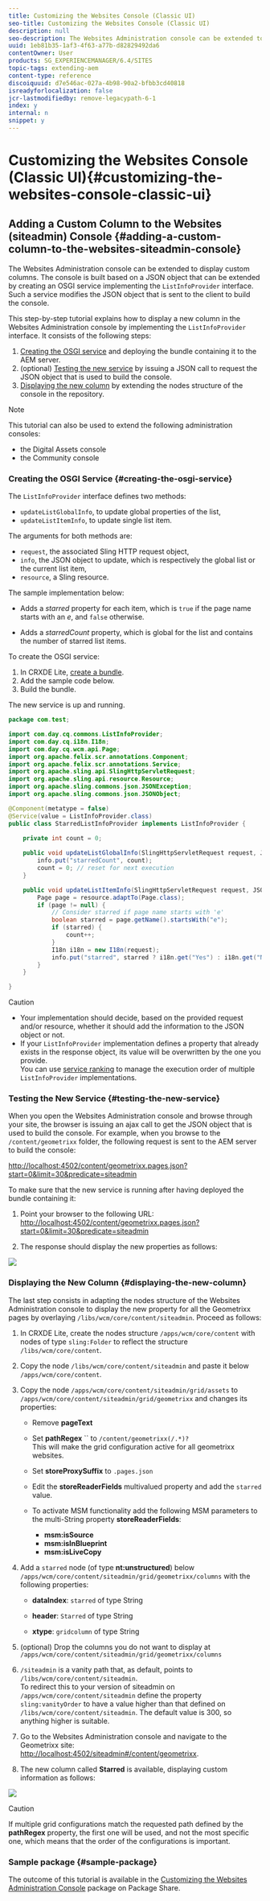 ```yaml
---
title: Customizing the Websites Console (Classic UI)
seo-title: Customizing the Websites Console (Classic UI)
description: null
seo-description: The Websites Administration console can be extended to display custom columns
uuid: 1eb81b35-1af3-4f63-a77b-d82829492da6
contentOwner: User
products: SG_EXPERIENCEMANAGER/6.4/SITES
topic-tags: extending-aem
content-type: reference
discoiquuid: d7e546ac-027a-4b98-90a2-bfbb3cd40818
isreadyforlocalization: false
jcr-lastmodifiedby: remove-legacypath-6-1
index: y
internal: n
snippet: y
---
```


# Customizing the Websites Console (Classic UI){#customizing-the-websites-console-classic-ui}

## Adding a Custom Column to the Websites (siteadmin) Console {#adding-a-custom-column-to-the-websites-siteadmin-console}

The Websites Administration console can be extended to display custom columns. The console is built based on a JSON object that can be extended by creating an OSGI service implementing the `ListInfoProvider` interface. Such a service modifies the JSON object that is sent to the client to build the console.

This step-by-step tutorial explains how to display a new column in the Websites Administration console by implementing the `ListInfoProvider` interface. It consists of the following steps:

1. [Creating the OSGI service](#creatingtheosgiservice) and deploying the bundle containing it to the AEM server.
1. (optional) [Testing the new service](#testingthenewservice) by issuing a JSON call to request the JSON object that is used to build the console.
1. [Displaying the new column](#displayingthenewcolumn) by extending the nodes structure of the console in the repository.

>[!NOTE]
>
>This tutorial can also be used to extend the following administration consoles:
>
>* the Digital Assets console
>* the Community console  
>

### Creating the OSGI Service {#creating-the-osgi-service}

The `ListInfoProvider` interface defines two methods:

* `updateListGlobalInfo`, to update global properties of the list,
* `updateListItemInfo`, to update single list item.

The arguments for both methods are:

* `request`, the associated Sling HTTP request object,
* `info`, the JSON object to update, which is respectively the global list or the current list item,
* `resource`, a Sling resource.

The sample implementation below:

* Adds a *starred* property for each item, which is `true` if the page name starts with an *e*, and `false` otherwise.

* Adds a *starredCount* property, which is global for the list and contains the number of starred list items.

To create the OSGI service:

1. In CRXDE Lite, [create a bundle](../../developing/using/developing-with-crxde-lite.md#managingabundle).
1. Add the sample code below.
1. Build the bundle.

The new service is up and running.

```java
package com.test;

import com.day.cq.commons.ListInfoProvider;
import com.day.cq.i18n.I18n;
import com.day.cq.wcm.api.Page;
import org.apache.felix.scr.annotations.Component;
import org.apache.felix.scr.annotations.Service;
import org.apache.sling.api.SlingHttpServletRequest;
import org.apache.sling.api.resource.Resource;
import org.apache.sling.commons.json.JSONException;
import org.apache.sling.commons.json.JSONObject;

@Component(metatype = false)
@Service(value = ListInfoProvider.class)
public class StarredListInfoProvider implements ListInfoProvider {
    
    private int count = 0;

    public void updateListGlobalInfo(SlingHttpServletRequest request, JSONObject info, Resource resource) throws JSONException {
        info.put("starredCount", count);
        count = 0; // reset for next execution
    }

    public void updateListItemInfo(SlingHttpServletRequest request, JSONObject info, Resource resource) throws JSONException {
        Page page = resource.adaptTo(Page.class);
        if (page != null) {
            // Consider starred if page name starts with 'e'
            boolean starred = page.getName().startsWith("e");
            if (starred) {
                count++;
            }
            I18n i18n = new I18n(request);
            info.put("starred", starred ? i18n.get("Yes") : i18n.get("No"));
        }
    }

}
```

>[!CAUTION]
>
>* Your implementation should decide, based on the provided request and/or resource, whether it should add the information to the JSON object or not. 
>* If your `ListInfoProvider` implementation defines a property that already exists in the response object, its value will be overwritten by the one you provide.  
>  You can use [service ranking](http://www.osgi.org/javadoc/r2/org/osgi/framework/Constants.html#SERVICE_RANKING) to manage the execution order of multiple `ListInfoProvider` implementations.
>

### Testing the New Service {#testing-the-new-service}

When you open the Websites Administration console and browse through your site, the browser is issuing an ajax call to get the JSON object that is used to build the console. For example, when you browse to the `/content/geometrixx` folder, the following request is sent to the AEM server to build the console:

[http://localhost:4502/content/geometrixx.pages.json?start=0&limit=30&predicate=siteadmin](http://localhost:4502/content/geometrixx.pages.json?start=0&limit=30&predicate=siteadmin)

To make sure that the new service is running after having deployed the bundle containing it:

1. Point your browser to the following URL:  
   [http://localhost:4502/content/geometrixx.pages.json?start=0&limit=30&predicate=siteadmin](http://localhost:4502/content/geometrixx.pages.json?start=0&limit=30&predicate=siteadmin)

1. The response should display the new properties as follows:

![](assets/screen_shot_2012-02-13at163046.png) 

### Displaying the New Column {#displaying-the-new-column}

The last step consists in adapting the nodes structure of the Websites Administration console to display the new property for all the Geometrixx pages by overlaying `/libs/wcm/core/content/siteadmin`. Proceed as follows:

1. In CRXDE Lite, create the nodes structure `/apps/wcm/core/content` with nodes of type `sling:Folder` to reflect the structure `/libs/wcm/core/content`.  

1. Copy the node `/libs/wcm/core/content/siteadmin` and paste it below `/apps/wcm/core/content`.

1. Copy the node `/apps/wcm/core/content/siteadmin/grid/assets` to `/apps/wcm/core/content/siteadmin/grid/geometrixx` and changes its properties:

    * Remove **pageText** 
    
    * Set **pathRegex** `` to `/content/geometrixx(/.*)?`  
      This will make the grid configuration active for all geometrixx websites.
    
    * Set **storeProxySuffix** to `.pages.json`
    
    * Edit the **storeReaderFields** multivalued property and add the `starred` value.
    
    * To activate MSM functionality add the following MSM parameters to the multi-String property **storeReaderFields**:

        * **msm:isSource**
        * **msm:isInBlueprint**
        * **msm:isLiveCopy**

1. Add a `starred` node (of type **nt:unstructured**) below `/apps/wcm/core/content/siteadmin/grid/geometrixx/columns` with the following properties:

    * **dataIndex**: `starred` of type String  
    
    * **header**: `Starred` of type String
    
    * **xtype**: `gridcolumn` of type String

1. (optional) Drop the columns you do not want to display at `/apps/wcm/core/content/siteadmin/grid/geometrixx/columns`  

1. `/siteadmin` is a vanity path that, as default, points to `/libs/wcm/core/content/siteadmin`.  
   To redirect this to your version of siteadmin on `/apps/wcm/core/content/siteadmin` define the property `sling:vanityOrder` to have a value higher than that defined on `/libs/wcm/core/content/siteadmin`. The default value is 300, so anything higher is suitable.  

1. Go to the Websites Administration console and navigate to the Geometrixx site:  
   [http://localhost:4502/siteadmin#/content/geometrixx](http://localhost:4502/siteadmin#/content/geometrixx).

1. The new column called **Starred** is available, displaying custom information as follows:

![](assets/screen_shot_2012-02-14at104602.png)

>[!CAUTION]
>
>If multiple grid configurations match the requested path defined by the **pathRegex** property, the first one will be used, and not the most specific one, which means that the order of the configurations is important.

### Sample package {#sample-package}

The outcome of this tutorial is available in the [Customizing the Websites Administration Console](http://localhost:4502/crx/packageshare/index.html/content/marketplace/marketplaceProxy.html?packagePath=/content/companies/public/adobe/packages/helper/customizing-siteadmin) package on Package Share.
